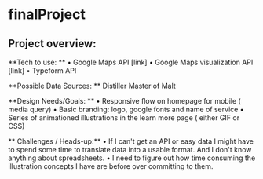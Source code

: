 # finalProject
## Project overview: 

**Tech to use: **
• Google Maps API [link]
• Google Maps visualization API [link]
• Typeform API

**Possible Data Sources: **
Distiller
Master of Malt

**Design Needs/Goals: **
• Responsive flow on homepage for mobile ( media query)
• Basic branding: logo, google fonts and name of service 
• Series of animationed illustrations in the learn more page ( either GIF or CSS)

** Challenges / Heads-up:**
• If I can't get an API or easy data I might have to spend some time to translate data into a usable format. And I don't know anything about spreadsheets.
• I need to figure out how time consuming the illustration concepts I have are before over committing to them. 

